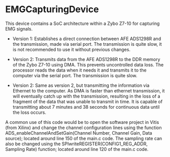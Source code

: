 # EMGCapturingDevice
 This device contains a SoC architecture within a Zybo Z7-10 for capturing EMG signals.

- Version 1: Establishes a direct connection between AFE ADS1298R and the transmission, made via serial port. The transmission is quite slow, it is not recommended to use it without previous changes.

- Version 2: Transmits data from the AFE ADS1298R to the DDR memory of the Zybo Z7-10 using DMA. This prevents uncontrolled data loss. The processor reads the data when it needs it and transmits it to the computer via the serial port. The transmission is quite slow.

- Version 2: Same as version 2, but transmitting the information via Ethernet to the computer. As DMA is faster than ethernet transmission, it will eventually catch up with the transmission, resulting in the loss of a fragment of the data that was unable to transmit in time. It is capable of transmitting about 7 minutes and 38 seconds for continuous data until the loss occurs.

A common use of this code would be to open the software project in Vitis (from Xilinx) and change the channel configuration lines using the function ADS_enableChannelAndSetGain(Channel Number, Channel Gain, Data source); located around line 150 of the main.c code. The sampling rate can also be changed using the SPIwriteREGISTER(CONFIG1_REG_ADDR, Sampling Rate) function; located around line 120 of the main.c code.
